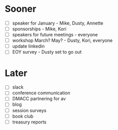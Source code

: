 # Sooner
- [ ] speaker for January  - Mike, Dusty, Annette
- [ ] sponsorships - Mike, Kori
- [ ] speakers for future meetings - everyone
- [ ] workshop March? May? - Dusty, Kori, everyone
- [ ] update linkedin
- [ ] EOY survey - Dusty set to go out

# Later
- [ ] slack
- [ ] conference communication
- [ ] DMACC partnering for av
- [ ] blog
- [ ] session surveys
- [ ] book club
- [ ] treasury reports
